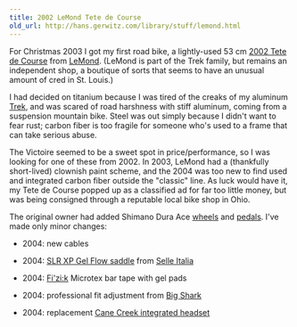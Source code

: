 ```yaml
---
title: 2002 LeMond Tete de Course
old_url: http://hans.gerwitz.com/library/stuff/lemond.html
---
```


For Christmas 2003 I got my first road bike, a lightly-used 53 cm [2002 Tete de Course][2] from [LeMond][3].  (LeMond is part of the Trek family, but remains an independent shop, a boutique of sorts that seems to have an unusual amount of cred in St. Louis.)

   [2]: http://www.roadbikereview.com/2002+Road+Bike/LeMond+Bicycles+Tete+de+Course/PRD_101436_4229crx.aspx
   [3]: https://en.wikipedia.org/wiki/LeMond_Racing_Cycles

I had decided on titanium because I was tired of the creaks of my aluminum [Trek][4], and was scared of road harshness with stiff aluminum, coming from a suspension mountain bike.  Steel was out simply because I didn't want to fear rust; carbon fiber is too fragile for someone who's used to a frame that can take serious abuse.

   [4]: trek.html

The Victoire seemed to be a sweet spot in price/performance, so I was looking for one of these from 2002.  In 2003, LeMond had a (thankfully short-lived) clownish paint scheme, and the 2004 was too new to find used and integrated carbon fiber outside the "classic" line.  As luck would have it, my Tete de Course popped up as a classified ad for far too little money, but was being consigned through a reputable local bike shop in Ohio.

The original owner had added Shimano Dura Ace [wheels][5] and [pedals][6].  I've made only minor changes:

   [5]: http://www.roadbikereview.com/Wheelsets/Shimano+WH-7700+Dura-Ace/PRD_28419_2490crx.aspx
   [6]: http://www.roadbikereview.com/Pedals/Shimano+PD-7750/PRD_143274_2503crx.aspx

* 2004: new cables
* 2004: [SLR XP Gel Flow saddle][7] from [Selle Italia][8]
* 2004: [Fi'zi:k][9] Microtex bar tape with gel pads
* 2004: professional fit adjustment from [Big Shark][10]
* 2004: replacement [Cane Creek integrated headset][11]

   [7]: http://www.roadbikereview.com/Saddles/Selle%20Italia/PRD_292334_2509crx.aspx
   [8]: http://www.selleitalia.com/
   [9]: http://www.fizik.com/
   [10]: http://bigshark.com/
   [11]: http://www.canecreek.com/52.html
